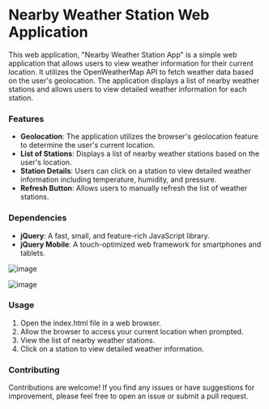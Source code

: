 # Nearby Weather Station Web Application
This web application, "Nearby Weather Station App" is a simple web application that allows users to view weather information for their current location. It utilizes the OpenWeatherMap API to fetch weather data based on the user's geolocation. The application displays a list of nearby weather stations and allows users to view detailed weather information for each station.

### Features

- **Geolocation**: The application utilizes the browser's geolocation feature to determine the user's current location.
- **List of Stations**: Displays a list of nearby weather stations based on the user's location.
- **Station Details**: Users can click on a station to view detailed weather information including temperature, humidity, and pressure.
- **Refresh Button**: Allows users to manually refresh the list of weather stations.

### Dependencies

- **jQuery**: A fast, small, and feature-rich JavaScript library.
- **jQuery Mobile**: A touch-optimized web framework for smartphones and tablets.

![image](https://github.com/ammadjawaid99/nearby-weather-station/assets/70509472/9d3e8936-de8d-44ac-8b32-f92bab510385)

![image](https://github.com/ammadjawaid99/nearby-weather-station/assets/70509472/b4299200-2095-4b53-b754-fd6caed5a2cc)


### Usage

1. Open the index.html file in a web browser.
2. Allow the browser to access your current location when prompted.
3. View the list of nearby weather stations.
4. Click on a station to view detailed weather information.

### Contributing

Contributions are welcome! If you find any issues or have suggestions for improvement, please feel free to open an issue or submit a pull request.
